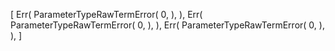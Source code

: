 [
    Err(
        ParameterTypeRawTermError(
            0,
        ),
    ),
    Err(
        ParameterTypeRawTermError(
            0,
        ),
    ),
    Err(
        ParameterTypeRawTermError(
            0,
        ),
    ),
]